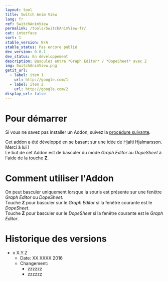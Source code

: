 ```yaml
---
layout: tool
title: Switch Anim View
lang: fr
ref: SwitchAnimView
permalink: /tools/SwitchAnimView-fr/
cat: interface
sort: 1
stable_version: N/A
stable_status: Pas encore publié
dev_version: 0.0.1
dev_status: En développement
description: Basculez entre *Graph Editor* / *DopeSheet* avec Z
img: SwitchAnimView.png
getit_url:
  - label: item 1
    url: http://google.com/1
  - label: item 2
    url: http://google.com/2
display_url: false
---
```


# Pour démarrer
Si vous ne savez pas installer un Addon, suivez la [procédure suivante]({{site.base_url}}/AddonInstallation-fr/).  
  
Cet addon a été développé en se basant sur une idée de Hjalti Hjalmarsson. Merci à lui !  
Le but de cet Addon est de basculer du mode *Graph Editor* au *DopeSheet* à l'aide de la touche **Z**.  

# Comment utiliser l'Addon
On peut basculer uniquement lorsque la souris est présente sur une fenêtre *Graph Editor* ou *DopeSheet*.  
Touche **Z** pour basculer sur le *Graph Editor* si la fenêtre courante est le *DopeSheet*.  
Touche **Z** pour basculer sur le *DopeSheet* si la fenêtre courante est le *Graph Editor*.  

# Historique des versions
* v X.Y.Z  
  * Date: XX XXXX 2016
  * Changement:
    * zzzzzz
	* zzzzzz

